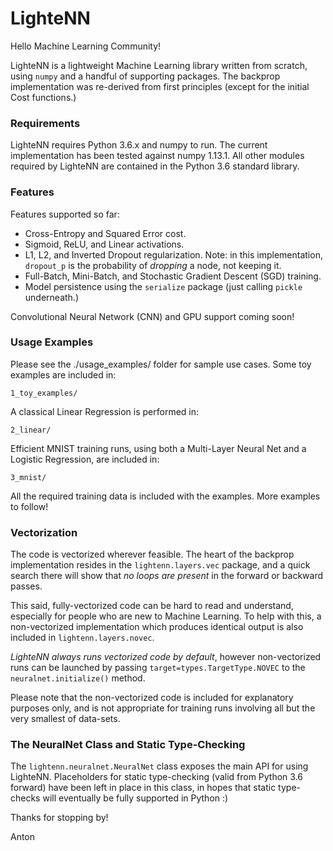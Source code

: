 # LighteNN

Hello Machine Learning Community!

LighteNN is a lightweight Machine Learning library written from scratch, using
`numpy` and a handful of supporting packages. The backprop implementation was
re-derived from first principles (except for the initial Cost functions.) 

### Requirements

LighteNN requires Python 3.6.x and numpy to run. The current implementation has 
been tested against numpy 1.13.1. All other modules required by LighteNN 
are contained in the Python 3.6 standard library.

### Features

Features supported so far:

- Cross-Entropy and Squared Error cost.
- Sigmoid, ReLU, and Linear activations.
- L1, L2, and Inverted Dropout regularization. Note: in this implementation, 
`dropout_p` is the probability of *dropping* a node, not keeping it.
- Full-Batch, Mini-Batch, and Stochastic Gradient Descent (SGD) training.
- Model persistence using the `serialize` package (just calling `pickle` 
underneath.)

Convolutional Neural Network (CNN) and GPU support coming soon!

### Usage Examples

Please see the ./usage_examples/ folder for sample use cases. Some toy examples
are included in:

`1_toy_examples/`

A classical Linear Regression is performed in:

`2_linear/`

Efficient MNIST training runs, using both a Multi-Layer Neural Net and a Logistic
Regression, are included in:

`3_mnist/`

All the required training data is included with the examples. More examples to 
follow!

### Vectorization

The code is vectorized wherever feasible. The heart of the backprop implementation 
resides in the `lightenn.layers.vec` package, and a quick search there will show 
that *no loops are present* in the forward or backward passes.

This said, fully-vectorized code can be hard to read and understand, especially
for people who are new to Machine Learning. To help with this, a non-vectorized
implementation which produces identical output is also included in
`lightenn.layers.novec`. 

*LighteNN always runs vectorized code by default*, however non-vectorized runs 
can be launched by passing `target=types.TargetType.NOVEC` to the 
`neuralnet.initialize()` method.

Please note that the non-vectorized code is included for explanatory purposes only,
and is not appropriate for training runs involving all but the very smallest of
data-sets.

### The NeuralNet Class and Static Type-Checking

The `lightenn.neuralnet.NeuralNet` class exposes the main API for using LighteNN.
Placeholders for static type-checking (valid from Python 3.6 forward) have been left 
in place in this class, in hopes that static type-checks will eventually be fully
supported in Python :)

Thanks for stopping by!

Anton
